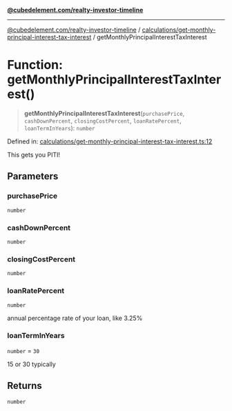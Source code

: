 [**@cubedelement.com/realty-investor-timeline**](../../../index.md)

---

[@cubedelement.com/realty-investor-timeline](../../../modules.md) / [calculations/get-monthly-principal-interest-tax-interest](../index.md) / getMonthlyPrincipalInterestTaxInterest

# Function: getMonthlyPrincipalInterestTaxInterest()

> **getMonthlyPrincipalInterestTaxInterest**(`purchasePrice`, `cashDownPercent`, `closingCostPercent`, `loanRatePercent`, `loanTermInYears`): `number`

Defined in: [calculations/get-monthly-principal-interest-tax-interest.ts:12](https://github.com/kvernon/realty-investor-timeline/blob/d14161e46dc540b751017ae4b2cfca53cbab658c/src/calculations/get-monthly-principal-interest-tax-interest.ts#L12)

This gets you PITI!

## Parameters

### purchasePrice

`number`

### cashDownPercent

`number`

### closingCostPercent

`number`

### loanRatePercent

`number`

annual percentage rate of your loan, like 3.25%

### loanTermInYears

`number` = `30`

15 or 30 typically

## Returns

`number`

